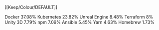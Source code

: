 [[Keep/Colour/DEFAULT]] 

Docker
37.08%
Kubernetes
23.82%
Unreal Engine
8.48%
Terraform
8%
Unity 3D
7.79%
npm
7.09%
Ansible
5.45%
Yarn
4.63%
Homebrew
1.73%
